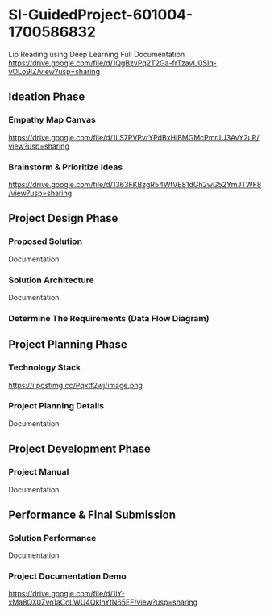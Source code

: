 # SI-GuidedProject-601004-1700586832

Lip Reading using Deep Learning
Full Documentation
https://drive.google.com/file/d/1QgBzvPq2T2Ga-frTzavU0SIq-vOLo9IZ/view?usp=sharing
## Ideation Phase
 ### Empathy Map Canvas 
https://drive.google.com/file/d/1LS7PVPvrYPdBxHlBMGMcPmrJU3AvY2uR/view?usp=sharing
 ### Brainstorm & Prioritize Ideas
 https://drive.google.com/file/d/1363FKBzgR54WtVE81dGh2wG52YmJTWF8/view?usp=sharing

## Project Design Phase
 ### Proposed Solution
 Documentation
 ### Solution Architecture
 Documentation
 ### Determine The Requirements (Data Flow Diagram)

## Project Planning Phase
 ### Technology Stack
 https://i.postimg.cc/Pqxtf2wj/image.png
 ### Project Planning Details
 Documentation

## Project Development Phase
 ### Project Manual
 Documentation

## Performance & Final Submission
 ### Solution Performance
 Documentation
 ### Project Documentation Demo
 https://drive.google.com/file/d/1iY-xMa8QX0Zvo1aCcLWU4QklhYtN65EF/view?usp=sharing

